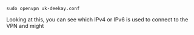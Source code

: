 ```
sudo openvpn uk-deekay.conf
```
Looking at this, you can see which IPv4 or IPv6 is used to connect to the VPN and might 